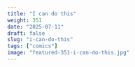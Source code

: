 ```yaml
---
title: "I can do this"
weight: 351
date: "2025-07-11"
draft: false
slug: "i-can-do-this"
tags: ["comics"]
image: "featured-351-i-can-do-this.jpg"
---
```

